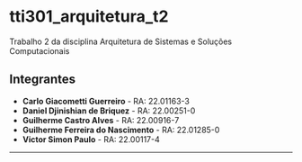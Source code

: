 # tti301_arquitetura_t2
Trabalho 2 da disciplina Arquitetura de Sistemas e Soluções Computacionais

## Integrantes

- **Carlo Giacometti Guerreiro** - RA: 22.01163-3
- **Daniel Djinishian de Briquez** - RA: 22.00251-0
- **Guilherme Castro Alves** - RA: 22.00916-7
- **Guilherme Ferreira do Nascimento** - RA: 22.01285-0
- **Victor Simon Paulo** - RA: 22.00117-4

---
